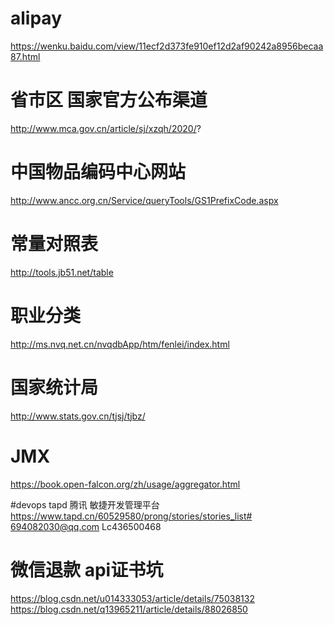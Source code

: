 # alipay
https://wenku.baidu.com/view/11ecf2d373fe910ef12d2af90242a8956becaa87.html

# 省市区 国家官方公布渠道
http://www.mca.gov.cn/article/sj/xzqh/2020/?

# 中国物品编码中心网站
http://www.ancc.org.cn/Service/queryTools/GS1PrefixCode.aspx

# 常量对照表
http://tools.jb51.net/table

# 职业分类
http://ms.nvq.net.cn/nvqdbApp/htm/fenlei/index.html

# 国家统计局
http://www.stats.gov.cn/tjsj/tjbz/

# JMX
https://book.open-falcon.org/zh/usage/aggregator.html


#devops tapd 腾讯 敏捷开发管理平台
https://www.tapd.cn/60529580/prong/stories/stories_list#
694082030@qq.com
Lc436500468


# 微信退款 api证书坑
https://blog.csdn.net/u014333053/article/details/75038132
https://blog.csdn.net/q13965211/article/details/88026850




